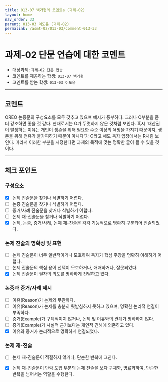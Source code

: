 ```yaml
---
title: 013-07 백가현의 코멘트a (과제-02) 
layout: home
nav_order: 33
parent: 013-03 이도윤 (과제-02)
permalink: /asmt-02/013-03/comment-013-33
---
```


# 과제-02 단문 연습에 대한 코멘트

- 대상과제: `과제-02 단문 연습`
- 코멘트를 제공하는 학생: `013-07 백가현` 
- 코멘트를 받는 학생: `013-03 이도윤` 

---

## 코멘트

OREO 논증문의 구성요소를 모두 갖추고 있으며 예시가 풍부하다. 그러나 O부분을 좀 더 강조하면 좋을 것 같다. 현재로서는 O가 뚜렷하지 않은 것처럼 보인다. 혹시 '재산권이 발생하는 이유는 개인이 생존을 위해 필요한 수준 이상의 욕망을 가지기 때문이지, 생존을 위해 전유가 불가피하기 때문이 아니다'가 O라고 해도 독자 입장에서는 R처럼 보인다. 따라서 이러한 부분을 시정한다면 과제의 목적에 맞는 명확한 글이 될 수 있을 것이다.

---

## 체크 포인트

### **구성요소**
- [x] 논제 진술문을 찾거나 식별하기 어렵다.
- [ ] 논증 진술문을 찾거나 식별하기 어렵다.
- [ ] 증거/사례 진술문을 찾거나 식별하기 어렵다.
- [ ] 논제 재-진술문을 찾거나 식별하기 어렵다.
- [x] 논제, 논증, 증거/사례, 논제 재-진술문 각각 기능적으로 명확히 구분되어 진술되었다.

### **논제 진술의 명확성 및 표현**  
- [ ] 논제 진술문이 너무 일반적이거나 모호하여 독자가 핵심 주장을 명확히 이해하기 어렵다.  
- [ ] 논제 진술문의 핵심 용어 선택이 모호하거나, 애매하거나, 잘못되었다.  
- [x] 논제 진술문이 필자의 의도를 명확하게 전달하고 있다.  

### **논증과 증거/사례 제시**  
- [ ] 이유(Reason)가 논제와 무관하다.
- [ ] 이유(Reason)가 논제를 충분히 뒷받침하지 못하고 있으며, 명확한 논리적 연결이 부족하다.  
- [ ] 증거(Example)가 구체적이지 않거나, 논제 및 이유와의 관계가 명확하지 않다. 
- [ ] 증거(Example)가 사실적 근거보다는 개인적 견해에 의존하고 있다.  
- [x] 이유와 증거가 논리적으로 명확하게 연결되었다.  

### **논제 재-진술**  
- [ ] 논제 재-진술문이 적절하지 않거나, 단순한 반복에 그친다.   
- [x] 논제 재-진술문이 단락 도입 부분의 논제 진술을 보다 구체화, 명료화하여, 단순한 반복을 넘어서는 역할을 수행한다.  

